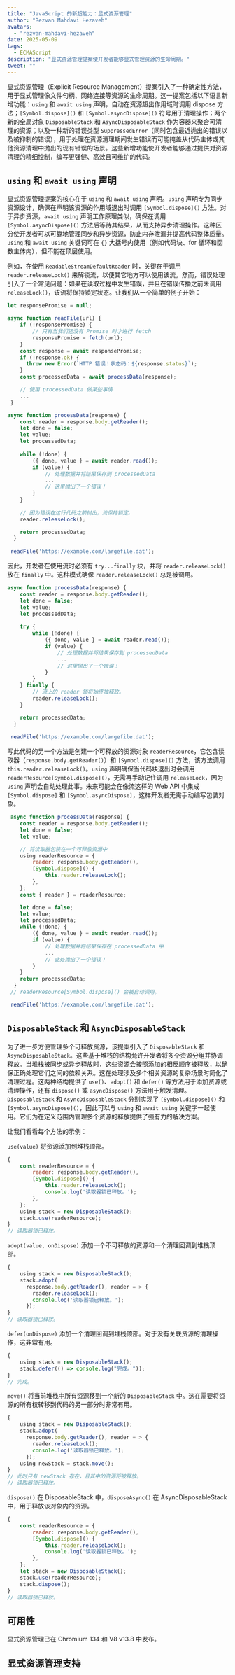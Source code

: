 ```yaml
---
title: "JavaScript 的新超能力：显式资源管理"
author: "Rezvan Mahdavi Hezaveh"
avatars:
  - "rezvan-mahdavi-hezaveh"
date: 2025-05-09
tags:
  - ECMAScript
description: "显式资源管理提案使开发者能够显式管理资源的生命周期。"
tweet: ""
---
```


显式资源管理（Explicit Resource Management）提案引入了一种确定性方法，用于显式管理像文件句柄、网络连接等资源的生命周期。这一提案包括以下语言新增功能：`using` 和 `await using` 声明，自动在资源超出作用域时调用 dispose 方法；`[Symbol.dispose]()` 和 `[Symbol.asyncDispose]()` 符号用于清理操作；两个新的全局对象 `DisposableStack` 和 `AsyncDisposableStack` 作为容器来聚合可清理的资源；以及一种新的错误类型 `SuppressedError`（同时包含最近抛出的错误以及被抑制的错误），用于处理在资源清理期间发生错误而可能掩盖从代码主体或其他资源清理中抛出的现有错误的场景。这些新增功能使开发者能够通过提供对资源清理的精细控制，编写更强健、高效且可维护的代码。

<!--truncate-->
## `using` 和 `await using` 声明

显式资源管理提案的核心在于 `using` 和 `await using` 声明。`using` 声明专为同步资源设计，确保在声明该资源的作用域退出时调用 `[Symbol.dispose]()` 方法。对于异步资源，`await using` 声明工作原理类似，确保在调用 `[Symbol.asyncDispose]()` 方法后等待其结果，从而支持异步清理操作。这种区分使开发者可以可靠地管理同步和异步资源，防止内存泄漏并提高代码整体质量。`using` 和 `await using` 关键词可在 `{}` 大括号内使用（例如代码块、for 循环和函数主体内），但不能在顶层使用。

例如，在使用 [`ReadableStreamDefaultReader`](https://developer.mozilla.org/en-US/docs/Web/API/ReadableStreamDefaultReader) 时，关键在于调用 `reader.releaseLock()` 来解锁流，以便其它地方可以使用该流。然而，错误处理引入了一个常见问题：如果在读取过程中发生错误，并且在错误传播之前未调用 `releaseLock()`，该流将保持锁定状态。让我们从一个简单的例子开始：

```javascript
let responsePromise = null;

async function readFile(url) {  
    if (!responsePromise) {
        // 只有当我们还没有 Promise 时才进行 fetch
        responsePromise = fetch(url);
    }
    const response = await responsePromise;
    if (!response.ok) {
      throw new Error(`HTTP 错误！状态码：${response.status}`);
    }
    const processedData = await processData(response);

    // 使用 processedData 做某些事情
    ...
 }

async function processData(response) {
    const reader = response.body.getReader();
    let done = false;
    let value;
    let processedData;
    
    while (!done) {
        ({ done, value } = await reader.read());
        if (value) {
            // 处理数据并将结果保存到 processedData
            ...
            // 这里抛出了一个错误！
        }
    }
    
    // 因为错误在这行代码之前抛出，流保持锁定。
    reader.releaseLock(); 

    return processedData;
  }
 
 readFile('https://example.com/largefile.dat');
```

因此，开发者在使用流时必须有 `try...finally` 块，并将 `reader.releaseLock()` 放在 `finally` 中。这种模式确保 `reader.releaseLock()` 总是被调用。

```javascript
async function processData(response) {
    const reader = response.body.getReader();
    let done = false;
    let value;
    let processedData;
    
    try {
        while (!done) {
            ({ done, value } = await reader.read());
            if (value) {
                // 处理数据并将结果保存到 processedData
                ...
                // 这里抛出了一个错误！
            }
        }
    } finally {
        // 流上的 reader 锁将始终被释放。
        reader.releaseLock();
    }

    return processedData;
  }
 
 readFile('https://example.com/largefile.dat');
```

写此代码的另一个方法是创建一个可释放的资源对象 `readerResource`，它包含读取器（`response.body.getReader()`）和 `[Symbol.dispose]()` 方法，该方法调用 `this.reader.releaseLock()`。`using` 声明确保当代码块退出时会调用 `readerResource[Symbol.dispose]()`，无需再手动记住调用 `releaseLock`，因为 `using` 声明会自动处理此事。未来可能会在像流这样的 Web API 中集成 `[Symbol.dispose]` 和 `[Symbol.asyncDispose]`，这样开发者无需手动编写包装对象。

```javascript
 async function processData(response) {
    const reader = response.body.getReader();
    let done = false;
    let value;

    // 将读取器包装在一个可释放资源中
    using readerResource = {
        reader: response.body.getReader(),
        [Symbol.dispose]() {
            this.reader.releaseLock();
        },
    };
    const { reader } = readerResource;

    let done = false;
    let value;
    let processedData;
    while (!done) {
        ({ done, value } = await reader.read());
        if (value) {
            // 处理数据并将结果保存在 processedData 中
            ...
            // 此处抛出了一个错误！
        }
    }
    return processedData;
  }
 // readerResource[Symbol.dispose]() 会被自动调用。

 readFile('https://example.com/largefile.dat');
```

## `DisposableStack` 和 `AsyncDisposableStack`

为了进一步方便管理多个可释放资源，该提案引入了 `DisposableStack` 和 `AsyncDisposableStack`。这些基于堆栈的结构允许开发者将多个资源分组并协调释放。当堆栈被同步或异步释放时，这些资源会按照添加的相反顺序被释放，以确保正确处理它们之间的依赖关系。这在处理涉及多个相关资源的复杂场景时简化了清理过程。这两种结构提供了 `use()`、`adopt()` 和 `defer()` 等方法用于添加资源或清理操作，还有 `dispose()` 或 `asyncDispose()` 方法用于触发清理。`DisposableStack` 和 `AsyncDisposableStack` 分别实现了 `[Symbol.dispose]()` 和 `[Symbol.asyncDispose]()`，因此可以与 `using` 和 `await using` 关键字一起使用。它们为在定义范围内管理多个资源的释放提供了强有力的解决方案。

让我们看看每个方法的示例：

`use(value)` 将资源添加到堆栈顶部。

```javascript
{
    const readerResource = {
        reader: response.body.getReader(),
        [Symbol.dispose]() {
            this.reader.releaseLock();
            console.log('读取器锁已释放。');
        },
    };
    using stack = new DisposableStack();
    stack.use(readerResource);
}
// 读取器锁已释放。
```

`adopt(value, onDispose)` 添加一个不可释放的资源和一个清理回调到堆栈顶部。

```javascript
{
    using stack = new DisposableStack();
    stack.adopt(
      response.body.getReader(), reader = > {
        reader.releaseLock();
        console.log('读取器锁已释放。');
      });
}
// 读取器锁已释放。
```

`defer(onDispose)` 添加一个清理回调到堆栈顶部。对于没有关联资源的清理操作，这非常有用。

```javascript
{
    using stack = new DisposableStack();
    stack.defer(() => console.log("完成。"));
}
// 完成。
```

`move()` 将当前堆栈中所有资源移到一个新的 `DisposableStack` 中。这在需要将资源的所有权转移到代码的另一部分时非常有用。

```javascript
{
    using stack = new DisposableStack();
    stack.adopt(
      response.body.getReader(), reader = > {
        reader.releaseLock();
        console.log('读取器锁已释放。');
      });
    using newStack = stack.move();
}
// 此时只有 newStack 存在，且其中的资源将被释放。
// 读取器锁已释放。
```

`dispose()` 在 DisposableStack 中，`disposeAsync()` 在 AsyncDisposableStack 中，用于释放该对象内的资源。

```javascript
{
    const readerResource = {
        reader: response.body.getReader(),
        [Symbol.dispose]() {
            this.reader.releaseLock();
            console.log('读取器锁已释放。');
        },
    };
    let stack = new DisposableStack();
    stack.use(readerResource);
    stack.dispose();
}
// 读取器锁已释放。
```

## 可用性

显式资源管理已在 Chromium 134 和 V8 v13.8 中发布。

## 显式资源管理支持

<feature-support chrome="134 https://chromestatus.com/feature/5071680358842368"
                 firefox="134 (nightly) https://bugzilla.mozilla.org/show_bug.cgi?id=1927195"
                 safari="不支持 https://bugs.webkit.org/show_bug.cgi?id=248707" 
                 nodejs="不支持"
                 babel="支持 https://github.com/zloirock/core-js#explicit-resource-management"></feature-support>

